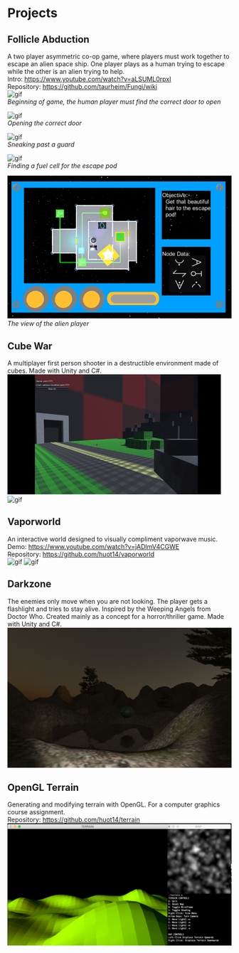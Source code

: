 
# Projects

## Follicle Abduction
A two player asymmetric co-op game, where players must work together to escape an alien space ship. One player plays as a human trying to escape while the other is an alien trying to help.      
Intro: <https://www.youtube.com/watch?v=aLSUML0rpxI>      
Repository: <https://github.com/taurheim/Fungi/wiki>         
![gif](fa1.gif)               
*Beginning of game, the human player must find the correct door to open*            

![gif](fa2.gif)            
*Opening the correct door*        

![gif](fa3.gif)         
*Sneaking past a guard*         

![gif](fa4.gif)        
*Finding a fuel cell for the escape pod*        

![image](fa3.PNG)         
*The view of the alien player*         

## Cube War
A multiplayer first person shooter in a destructible environment made of cubes. Made with Unity and C#.              
![gif](cw.gif)
![gif](cw2.gif)

## Vaporworld
An interactive world designed to visually compliment vaporwave music.        
Demo: <https://www.youtube.com/watch?v=jADlmV4CGWE>       
Repository: <https://github.com/huot14/vaporworld>       
![gif](vw1.gif)
![gif](vw2.gif)

## Darkzone
The enemies only move when you are not looking. The player gets a flashlight and tries to stay alive. Inspired by the Weeping Angels from Doctor Who. Created mainly as a concept for a horror/thriller game. Made with Unity and C#.
![image](darkzone.png)

## OpenGL Terrain
Generating and modifying terrain with OpenGL. For a computer graphics course assignment.      
Repository: <https://github.com/huot14/terrain>       
![image](terrain.png)
